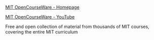 [MIT OpenCourseWare - Homepage](https://ocw.mit.edu)

[MIT OpenCourseWare - YouTube](http://www.youtube.com/@mitocw)

Free and open collection of material from thousands of MIT courses, covering the entire MIT curriculum
